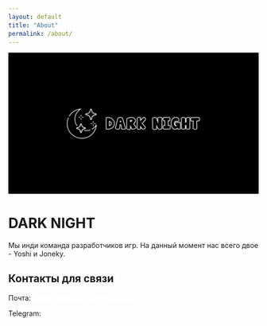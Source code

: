 ```yaml
---
layout: default
title: "About"
permalink: /about/
---
```


<div class="title-page">
  <img src="/images/obl.png">
  <h1>DARK NIGHT</h1>
  <p> Мы инди команда разработчиков игр. 
      На данный момент нас всего двое - Yoshi и Joneky. </p>
  <p></p>
  <h2>Контакты для связи</h2>
  <p>Почта: <a href="mailto: darkmoonight2022@gmail.com" style="color: white;">darkmoonight2022@gmail.com</a></p>
  <p>Telegram: <a href="https://t.me/yoshimok" style="color: white;">@yoshimok</a></p>
</div>
